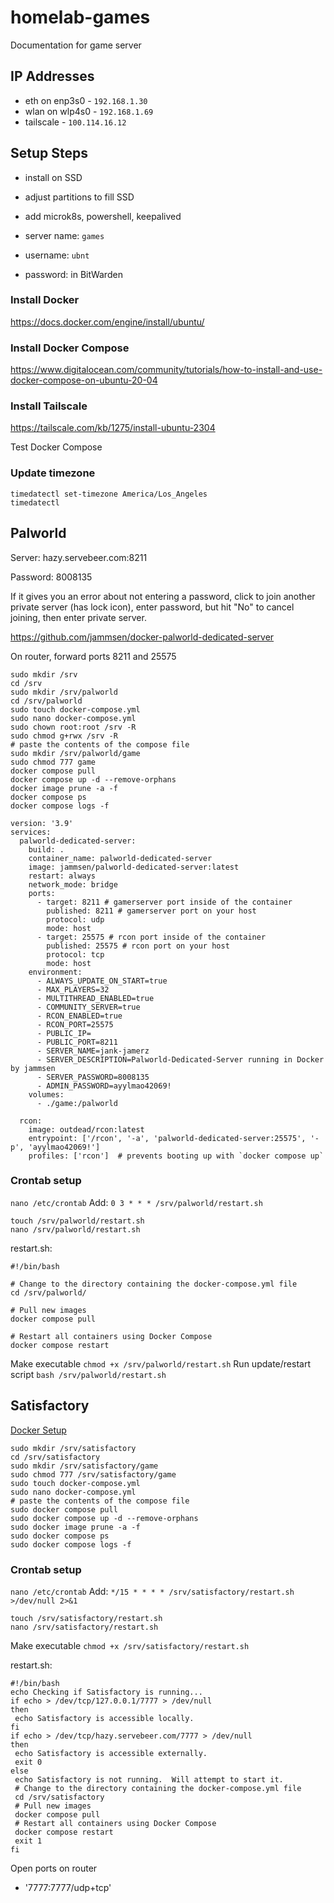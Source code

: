 # homelab-games
Documentation for game server

## IP Addresses
- eth on enp3s0 - `192.168.1.30`
- wlan on wlp4s0 - `192.168.1.69`
- tailscale - `100.114.16.12`

## Setup Steps
- install on SSD
- adjust partitions to fill SSD
- add microk8s, powershell, keepalived

- server name: `games`
- username: `ubnt`
- password: in BitWarden

### Install Docker
https://docs.docker.com/engine/install/ubuntu/

### Install Docker Compose
https://www.digitalocean.com/community/tutorials/how-to-install-and-use-docker-compose-on-ubuntu-20-04

### Install Tailscale
https://tailscale.com/kb/1275/install-ubuntu-2304

Test Docker Compose

### Update timezone
```
timedatectl set-timezone America/Los_Angeles
timedatectl
```

## Palworld
Server: hazy.servebeer.com:8211

Password: 8008135

If it gives you an error about not entering a password, click to join another private server (has lock icon), enter password, but hit "No" to cancel joining, then enter private server.

https://github.com/jammsen/docker-palworld-dedicated-server

On router, forward ports 8211 and 25575

```
sudo mkdir /srv
cd /srv
sudo mkdir /srv/palworld
cd /srv/palworld
sudo touch docker-compose.yml
sudo nano docker-compose.yml
sudo chown root:root /srv -R
sudo chmod g+rwx /srv -R
# paste the contents of the compose file
sudo mkdir /srv/palworld/game
sudo chmod 777 game
docker compose pull
docker compose up -d --remove-orphans
docker image prune -a -f
docker compose ps
docker compose logs -f
```

```
version: '3.9'
services:
  palworld-dedicated-server:
    build: .
    container_name: palworld-dedicated-server
    image: jammsen/palworld-dedicated-server:latest
    restart: always
    network_mode: bridge
    ports:
      - target: 8211 # gamerserver port inside of the container
        published: 8211 # gamerserver port on your host
        protocol: udp
        mode: host
      - target: 25575 # rcon port inside of the container
        published: 25575 # rcon port on your host
        protocol: tcp
        mode: host
    environment:
      - ALWAYS_UPDATE_ON_START=true
      - MAX_PLAYERS=32
      - MULTITHREAD_ENABLED=true
      - COMMUNITY_SERVER=true
      - RCON_ENABLED=true
      - RCON_PORT=25575
      - PUBLIC_IP=
      - PUBLIC_PORT=8211
      - SERVER_NAME=jank-jamerz
      - SERVER_DESCRIPTION=Palworld-Dedicated-Server running in Docker by jammsen
      - SERVER_PASSWORD=8008135
      - ADMIN_PASSWORD=ayylmao42069!
    volumes:
      - ./game:/palworld

  rcon:
    image: outdead/rcon:latest
    entrypoint: ['/rcon', '-a', 'palworld-dedicated-server:25575', '-p', 'ayylmao42069!']
    profiles: ['rcon']  # prevents booting up with `docker compose up`
```

### Crontab setup
`nano /etc/crontab`
Add: `0 3 * * * /srv/palworld/restart.sh`
```
touch /srv/palworld/restart.sh
nano /srv/palworld/restart.sh
```
restart.sh:
```
#!/bin/bash

# Change to the directory containing the docker-compose.yml file
cd /srv/palworld/

# Pull new images
docker compose pull

# Restart all containers using Docker Compose
docker compose restart
```

Make executable
`chmod +x /srv/palworld/restart.sh`
Run update/restart script
`bash /srv/palworld/restart.sh`

## Satisfactory
[Docker Setup](https://hub.docker.com/r/wolveix/satisfactory-server)
```
sudo mkdir /srv/satisfactory
cd /srv/satisfactory
sudo mkdir /srv/satisfactory/game
sudo chmod 777 /srv/satisfactory/game
sudo touch docker-compose.yml
sudo nano docker-compose.yml
# paste the contents of the compose file
sudo docker compose pull
sudo docker compose up -d --remove-orphans
sudo docker image prune -a -f
sudo docker compose ps
sudo docker compose logs -f
```

### Crontab setup
`nano /etc/crontab`
Add: `*/15 * * * * /srv/satisfactory/restart.sh >/dev/null 2>&1`
```
touch /srv/satisfactory/restart.sh
nano /srv/satisfactory/restart.sh
```
Make executable
`chmod +x /srv/satisfactory/restart.sh`

restart.sh:
```
#!/bin/bash
echo Checking if Satisfactory is running...
if echo > /dev/tcp/127.0.0.1/7777 > /dev/null
then
 echo Satisfactory is accessible locally.
fi
if echo > /dev/tcp/hazy.servebeer.com/7777 > /dev/null
then
 echo Satisfactory is accessible externally.
 exit 0
else
 echo Satisfactory is not running.  Will attempt to start it.
 # Change to the directory containing the docker-compose.yml file
 cd /srv/satisfactory
 # Pull new images
 docker compose pull
 # Restart all containers using Docker Compose
 docker compose restart
 exit 1
fi
```
Open ports on router
- '7777:7777/udp+tcp'
